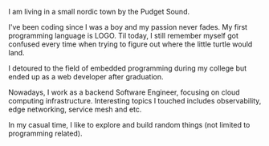 ---
---

I am living in a small nordic town by the Pudget Sound.

I've been coding since I was a boy and my passion never fades. My first programming language is LOGO. Til today, I still remember myself got confused every time when trying to figure out where the little turtle would land.

I detoured to the field of embedded programming during my college but ended up as a web developer after graduation.

Nowadays, I work as a backend Software Engineer, focusing on cloud computing infrastructure. Interesting topics I touched includes observability, edge networking, service mesh and etc.

In my casual time, I like to explore and build random things (not limited to programming related).
